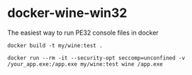 # docker-wine-win32
The easiest way to run PE32 console files in docker

```
docker build -t my/wine:test .

docker run --rm -it --security-opt seccomp=unconfined -v /your_app.exe:/app.exe my/wine:test wine /app.exe
```
